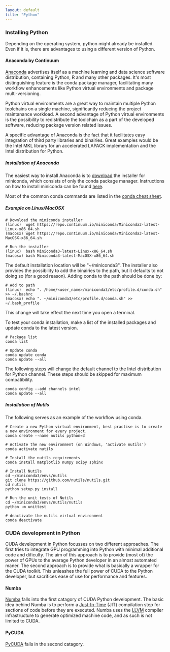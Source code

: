 ```yaml
---
layout: default
title: "Python"
--- 
```


### Installing Python

Depending on the operating system, python might already be installed. Even if it is, there are advantages to using a different version of Python.

#### Anaconda by Continuum

[Anaconda](https://www.anaconda.com/) advertises itself as a machine learning and data science software distribution, containing Python, R and many other packages. It's most distinguishing feature is the conda package manager, facilitating many workflow enhancements like Python virtual environments and package multi-versioning.

Python virtual environments are a great way to maintain multiple Python toolchains on a single machine, significantly reducing the project maintanance workload. A second advantage of Python virtual environments is the possibility to redistribute the toolchain as a part of the developed software, reducing package version related issues.

A specific advantage of Anaconda is the fact that it facilitates easy integration of third party libraries and binairies. Great examples would be the Intel MKL library for an accelerated LAPACK implementation and the Intel distribution for Python.

##### Installation of Anaconda

The easiest way to install Anaconda is to [download](https://conda.io/miniconda.html) the installer for miniconda, which consists of only the conda package manager. Instructions on how to install miniconda can be found [here](https://conda.io/docs/user-guide/install/index.html).

Most of the common conda commands are listed in the [conda cheat sheet](https://conda.io/docs/_downloads/conda-cheatsheet.pdf).

##### Example on Linux/MacOSX

    # Download the miniconda installer 
    (linux)  wget https://repo.continuum.io/miniconda/Miniconda3-latest-Linux-x86_64.sh
    (macosx) wget https://repo.continuum.io/miniconda/Miniconda3-latest-MacOSX-x86_64.sh

    # Run the installer
    (linux)  bash Miniconda3-latest-Linux-x86_64.sh
    (macosx) bash Miniconda3-latest-MacOSX-x86_64.sh

The default installation location will be "~/miniconda3". The installer also provides the possibility to add the binairies to the path, but it defaults to not doing so (for a good reason). Adding conda to the path should be done by:

    # Add to path
    (linux)  echo ". /home/<user_name>/miniconda3/etc/profile.d/conda.sh" >> ~/.bashrc
    (macosx) echo ". ~/miniconda3/etc/profile.d/conda.sh" >> ~/.bash_profile

This change will take effect the next time you open a terminal.

To test your conda installation, make a list of the installed packages and update conda to the latest version.

    # Package list
    conda list

    # Update conda
    conda update conda
    conda update --all

The following steps will change the default channel to the Intel distribution for Python channel. These steps should be skipped for maximum compatibility.

    conda config --add channels intel
    conda update --all


##### Installation of Nutils

The following serves as an example of the workflow using conda.

    # Create a new Python virtual environment, best practise is to create a new environment for every project.
    conda create --name nutils python=3

    # Activate the new environment (on Windows, 'activate nutils')
    conda activate nutils

    # Install the nutils requirements
    conda install matplotlib numpy scipy sphinx

    # Install Nutils
    cd ~/miniconda3/envs/nutils
    git clone https://github.com/nutils/nutils.git
    cd nutils
    python setup.py install

    # Run the unit tests of Nutils
    cd ~/miniconda3/envs/nutils/nutils
    python -m unittest

    # deactivate the nutils virtual environment
    conda deactivate

### CUDA development in Python

CUDA development in Python focusses on two different approaches. The first tries to integrate GPU programming into Python with minimal additional code and dificulty. The aim of this approach is to provide (most of) the power of GPUs to the avarage Python developer in an almost automated maner.
The second approach is to provide what is basically a wrapper for the CUDA toolkit. This unleashes the full power of CUDA to the Python developer, but sacrifices ease of use for performance and features.

#### Numba

[Numba](https://numba.pydata.org/) falls into the first catagory of CUDA Python development. The basic idea behind Numba is to perform a [Just-In-Time](https://en.wikipedia.org/wiki/Just-in-time_compilation) (JIT) compilation step for sections of code before they are executed. Numba uses the [LLVM](https://llvm.org/) compiler infrastructure to generate optimized machine code, and as such is not limited to CUDA.

#### PyCUDA

[PyCUDA](https://mathema.tician.de/software/pycuda/) falls in the second catagory. 
